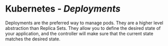 # Kubernetes - ***Deployments***

Deployments are the preferred way to manage pods. They are a higher level abstraction than Replica Sets. They allow you to define the desired state of your application, and the controller will make sure that the current state matches the desired state.
